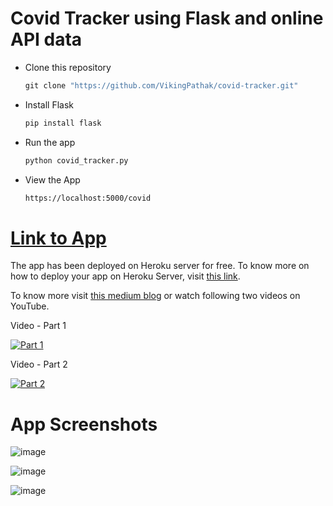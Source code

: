 # Covid Tracker using Flask and online API data
* Clone this repository
  ```cmd
  git clone "https://github.com/VikingPathak/covid-tracker.git"
  ```
* Install Flask
  ```cmd
  pip install flask
  ```
* Run the app
  ```cmd
  python covid_tracker.py
  ```
* View the App
  ```cmd
  https://localhost:5000/covid
  ```
# [Link to App](http://c19-analyser.herokuapp.com/covid)
The app has been deployed on Heroku server for free. To know more on how to deploy your app on Heroku Server, visit [this link](https://medium.com/@gitaumoses4/deploying-a-flask-application-on-heroku-e509e5c76524).

To know more visit [this medium blog](https://medium.com/@vikingpathak/create-and-deploy-your-own-covid-19-tracker-in-3-days-1e5ae0e0b79a) or watch following two videos on YouTube.

Video - Part 1

[![Part 1](https://img.youtube.com/vi/Gb-zcxwBpeY/0.jpg)](https://www.youtube.com/watch?v=Gb-zcxwBpeY)


Video - Part 2

[![Part 2](https://img.youtube.com/vi/McuC1ftn61M/0.jpg)](https://www.youtube.com/watch?v=McuC1ftn61M)

# App Screenshots
![image](https://user-images.githubusercontent.com/55128822/120899477-8de04a00-c64d-11eb-8d93-2936d579fc5a.png)

![image](https://user-images.githubusercontent.com/55128822/120899490-a0f31a00-c64d-11eb-8ade-e90995aedc54.png)

![image](https://user-images.githubusercontent.com/55128822/120899515-b6684400-c64d-11eb-8ef6-02708516ec00.png)
